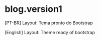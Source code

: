 # blog.version1
[PT-BR]
Layout: Tema pronto do Bootstrap

[English]
Layout: Theme ready of bootstrap
